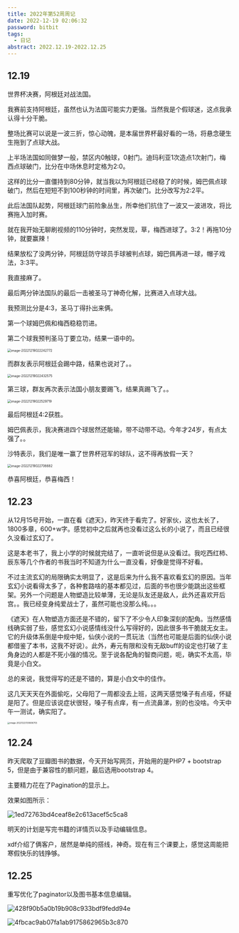 ```yaml
---
title: 2022年第52周周记
date: 2022-12-19 02:06:32
password: bitbit
tags:
  - 日记
abstract: 2022.12.19-2022.12.25
---
```


## 12.19

世界杯决赛，阿根廷对战法国。

我赛前支持阿根廷，虽然也认为法国可能实力更强。当然我是个假球迷，这点我承认得十分干脆。

整场比赛可以说是一波三折，惊心动魄，是本届世界杯最好看的一场，将悬念硬生生拖到了点球大战。

上半场法国如同做梦一般，禁区内0触球，0射门。迪玛利亚1次造点1次射门，梅西点球破门，比分在中场休息时定格为2:0。

这样的比分一直僵持到80分钟，就当我以为阿根廷已经稳了的时候，姆巴佩点球破门，然后在短短不到100秒钟的时间里，再次破门。比分改写为2:2平。

此后法国队起势，阿根廷球门前险象丛生，所幸他们抗住了一波又一波进攻，将比赛拖入加时赛。

就在我开始无聊刷视频的110分钟时，突然发现，草，梅西进球了。3:2！再拖10分钟，就要赢辣！

结果放松了没两分钟，阿根廷防守球员手球被判点球，姆巴佩再进一球，帽子戏法，3:3平。

我直接麻了。

最后两分钟法国队的最后一击被圣马丁神奇化解，比赛进入点球大战。

我预测比分是4:3，圣马丁得扑出来俩。

第一个球姆巴佩和梅西稳稳罚进。

第二个球我预判圣马丁要立功，结果一语中的。

<img src="https://raw.githubusercontent.com/SkqLiiiao/image/main/202212190222651.png" alt="image-20221219022242772" style="zoom:50%;" />

而群友表示阿根廷会踢中路，结果也说对了。。

<img src="https://raw.githubusercontent.com/SkqLiiiao/image/main/202212190224604.png" alt="image-20221219022432575" style="zoom:50%;" />

第三球，群友再次表示法国小朋友要踢飞，结果真踢飞了。。

<img src="https://raw.githubusercontent.com/SkqLiiiao/image/main/202212190225743.png" alt="image-20221219022529719" style="zoom:50%;" />

最后阿根廷4:2获胜。

姆巴佩表示，我决赛进四个球居然还能输，带不动带不动。今年才24岁，有点太强了。。

沙特表示，我们是唯一赢了世界杯冠军的球队，这不得再放假一天？

<img src="https://raw.githubusercontent.com/SkqLiiiao/image/main/202212190227749.png" alt="image-20221219022706682" style="zoom:50%;" />

恭喜阿根廷，恭喜梅西！

## 12.23

从12月15号开始，一直在看《遮天》，昨天终于看完了。好家伙，这也太长了，1800多章，600+w字。感觉初中之后就再也没看过这么长的小说了，而且已经很久没看过玄幻了。

这是本老书了，我上小学的时候就完结了，一直听说但是从没看过。我吃西红柿、辰东等几个作者的书我当时不知道为什么一直没看，好像是觉得不好看。

不过主流玄幻的局限确实太明显了，这是后来为什么我不喜欢看玄幻的原因。当年玄幻小说看得太多了，各种套路啥的基本都见过，后面的书也很少能跳出这些框架。另外一个问题是人物塑造比较单薄，无论是队友还是敌人，此外还喜欢开后宫。。我已经变身纯爱战士了，虽然可能也没那么纯。。。

《遮天》在人物塑造方面还是不错的，留下了不少令人印象深刻的配角。当然感情线确实弱了些，感觉玄幻小说感情线没什么写得好的，因此很多书干脆就无女主。它的升级体系倒是中规中矩，仙侠小说的一贯玩法（当然也可能是后面的仙侠小说都借鉴了本书，这我不好说）。此外，寿元有限和没有无敌buff的设定也打破了主角身边的人都是不死小强的情况。至于说各配角的智商问题，呃，确实不太高，毕竟是小白文。

总的来说，我觉得写的还是不错的，算是小白文中的佳作。



这几天天天在外面偷吃，父母阳了一周都没去上班，这两天感觉嗓子有点哑，怀疑是阳了。但是应该说症状很轻，嗓子有点痒，有一点流鼻涕，别的也没啥。今天中午一测试，确实阳了。

<img src="https://raw.githubusercontent.com/SkqLiiiao/image/main/image-20221223130606703.png" alt="image-20221223130606703" style="zoom:33%;" />

## 12.24

昨天爬取了豆瓣图书的数据，今天开始写网页，开始用的是PHP7 + bootstrap 5，但是由于兼容性的额问题，最后选用bootstrap 4。

主要精力花在了Pagination的显示上。

效果如图所示：

![1ed72763bd4ceaf8e2c613acef5c5ca8](https://raw.githubusercontent.com/SkqLiiiao/image/main/1ed72763bd4ceaf8e2c613acef5c5ca8.png)

明天的计划是写完书籍的详情页以及手动编辑信息。

xdf介绍了俩客户，居然是单纯的搭线，神奇。现在有三个课要上，感觉这周能把寒假快乐的钱挣够。

## 12.25

重写优化了paginator以及图书基本信息编辑。

![428f90b5a0b19b908c933bdf9fedd94e](https://raw.githubusercontent.com/SkqLiiiao/image/main/428f90b5a0b19b908c933bdf9fedd94e.png)

![4fbcac9ab07fa1ab9175862965b3c870](https://raw.githubusercontent.com/SkqLiiiao/image/main/4fbcac9ab07fa1ab9175862965b3c870.png)
